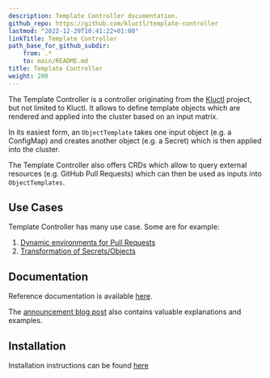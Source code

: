 ```yaml
---
description: Template Controller documentation.
github_repo: https://github.com/kluctl/template-controller
lastmod: "2022-12-29T10:41:22+01:00"
linkTitle: Template Controller
path_base_for_github_subdir:
    from: .*
    to: main/README.md
title: Template Controller
weight: 200
---
```


<!-- WARNING WARNING WARNING -->
<!-- DO NOT EDIT THIS FILE, IT IS AUTO SYNCED FROM github.com/kluctl/template-controller -->
<!-- WARNING WARNING WARNING -->




The Template Controller is a controller originating from the [Kluctl](https://kluctl.io) project, but not limited to
Kluctl. It allows to define template objects which are rendered and applied into the cluster based on an input matrix.

In its easiest form, an `ObjectTemplate` takes one input object (e.g. a ConfigMap) and creates another object
(e.g. a Secret) which is then applied into the cluster.

The Template Controller also offers CRDs which allow to query external resources (e.g. GitHub Pull Requests) which can
then be used as inputs into `ObjectTemplates`.

## Use Cases

Template Controller has many use case. Some are for example:
1. [Dynamic environments for Pull Requests](./use-case-dynamic-environments.md)
2. [Transformation of Secrets/Objects](./use-case-transformation.md)

## Documentation

Reference documentation is available [here](./spec/v1alpha1).

The [announcement blog post](https://kluctl.io/blog/2022/12/28/template-controller/) also contains valuable explanations
and examples.

## Installation

Installation instructions can be found [here](./install.md)
